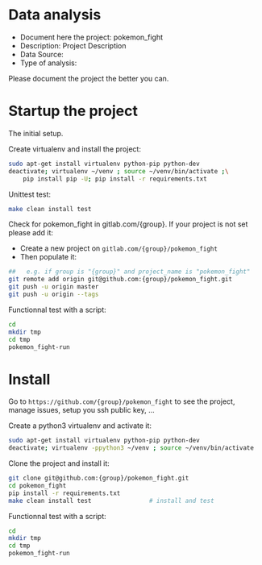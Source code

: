 # Data analysis
- Document here the project: pokemon_fight
- Description: Project Description
- Data Source:
- Type of analysis:

Please document the project the better you can.

# Startup the project

The initial setup.

Create virtualenv and install the project:
```bash
sudo apt-get install virtualenv python-pip python-dev
deactivate; virtualenv ~/venv ; source ~/venv/bin/activate ;\
    pip install pip -U; pip install -r requirements.txt
```

Unittest test:
```bash
make clean install test
```

Check for pokemon_fight in gitlab.com/{group}.
If your project is not set please add it:

- Create a new project on `gitlab.com/{group}/pokemon_fight`
- Then populate it:

```bash
##   e.g. if group is "{group}" and project_name is "pokemon_fight"
git remote add origin git@github.com:{group}/pokemon_fight.git
git push -u origin master
git push -u origin --tags
```

Functionnal test with a script:

```bash
cd
mkdir tmp
cd tmp
pokemon_fight-run
```

# Install

Go to `https://github.com/{group}/pokemon_fight` to see the project, manage issues,
setup you ssh public key, ...

Create a python3 virtualenv and activate it:

```bash
sudo apt-get install virtualenv python-pip python-dev
deactivate; virtualenv -ppython3 ~/venv ; source ~/venv/bin/activate
```

Clone the project and install it:

```bash
git clone git@github.com:{group}/pokemon_fight.git
cd pokemon_fight
pip install -r requirements.txt
make clean install test                # install and test
```
Functionnal test with a script:

```bash
cd
mkdir tmp
cd tmp
pokemon_fight-run
```
